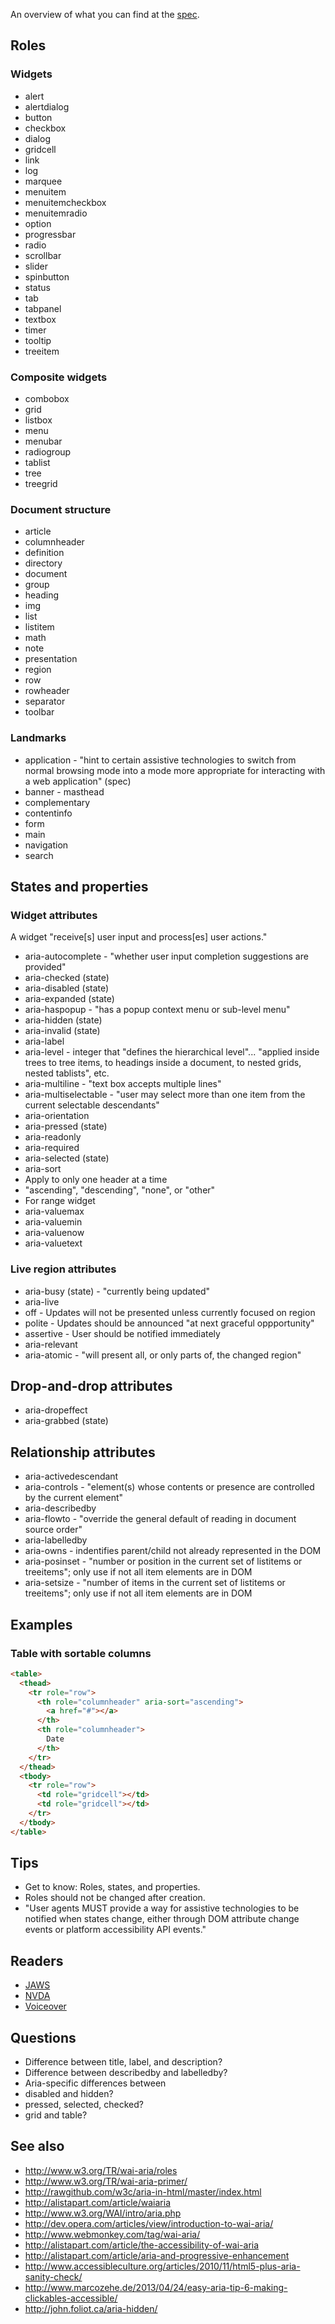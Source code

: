 An overview of what you can find at the [spec](http://www.w3.org/TR/wai-aria/).

## Roles

### Widgets

* alert
* alertdialog
* button
* checkbox
* dialog
* gridcell
* link
* log
* marquee
* menuitem
* menuitemcheckbox
* menuitemradio
* option
* progressbar
* radio
* scrollbar
* slider
* spinbutton
* status
* tab
* tabpanel
* textbox
* timer
* tooltip
* treeitem

### Composite widgets

* combobox
* grid
* listbox
* menu
* menubar
* radiogroup
* tablist
* tree
* treegrid

### Document structure

* article
* columnheader
* definition
* directory
* document
* group
* heading
* img
* list
* listitem
* math
* note
* presentation
* region
* row
* rowheader
* separator
* toolbar

### Landmarks

* application - "hint to certain assistive technologies to switch from normal browsing mode into a mode more appropriate for interacting with a web application" (spec)
* banner - masthead
* complementary
* contentinfo
* form
* main
* navigation
* search

## States and properties

### Widget attributes

A widget "receive[s] user input and process[es] user actions."

* aria-autocomplete - "whether user input completion suggestions are provided"
* aria-checked (state)
* aria-disabled (state)
* aria-expanded (state)
* aria-haspopup - "has a popup context menu or sub-level menu"
* aria-hidden (state)
* aria-invalid (state)
* aria-label
* aria-level - integer that "defines the hierarchical level"... "applied inside trees to tree items, to headings inside a document, to nested grids, nested tablists", etc.
* aria-multiline - "text box accepts multiple lines"
* aria-multiselectable - "user may select more than one item from the current selectable descendants"
* aria-orientation
* aria-pressed (state)
* aria-readonly
* aria-required
* aria-selected (state)
* aria-sort
 * Apply to only one header at a time
* "ascending", "descending", "none", or "other"
* For range widget
 * aria-valuemax
 * aria-valuemin
 * aria-valuenow
 * aria-valuetext

### Live region attributes


* aria-busy (state) - "currently being updated"
* aria-live
 * off - Updates will not be presented unless currently focused on region
 * polite - Updates should be announced "at next graceful oppportunity"
 * assertive - User should be notified immediately
* aria-relevant
 * aria-atomic - "will present all, or only parts of, the changed region"

## Drop-and-drop attributes

* aria-dropeffect
* aria-grabbed (state)

## Relationship attributes

* aria-activedescendant
* aria-controls - "element(s) whose contents or presence are controlled by the current element"
* aria-describedby
* aria-flowto - "override the general default of reading in document source order"
* aria-labelledby
* aria-owns - indentifies parent/child not already represented in the DOM
* aria-posinset - "number or position in the current set of listitems or treeitems"; only use if not all item elements are in DOM
* aria-setsize - "number of items in the current set of listitems or treeitems"; only use if not all item elements are in DOM

## Examples

### Table with sortable columns

```html
<table>
  <thead>
    <tr role="row">
      <th role="columnheader" aria-sort="ascending">
        <a href="#"></a>
      </th>
      <th role="columnheader">
        Date
      </th>
    </tr>
  </thead>
  <tbody>
    <tr role="row">
      <td role="gridcell"></td>
      <td role="gridcell"></td>
    </tr>
  </tbody>
</table>
```

## Tips

* Get to know: Roles, states, and properties.
* Roles should not be changed after creation.
* "User agents MUST provide a way for assistive technologies to be notified when states change, either through DOM attribute change events or platform accessibility API events."

## Readers

* [JAWS](http://www.freedomscientific.com/products/fs/jaws-product-page.asp)
* [NVDA](http://www.nvaccess.org/)
* [Voiceover](http://www.apple.com/accessibility/osx/voiceover/)

## Questions

* Difference between title, label, and description?
* Difference between describedby and labelledby?
* Aria-specific differences between
 * disabled and hidden?
 * pressed, selected, checked?
 * grid and table?

## See also

* http://www.w3.org/TR/wai-aria/roles
* http://www.w3.org/TR/wai-aria-primer/
* http://rawgithub.com/w3c/aria-in-html/master/index.html
* http://alistapart.com/article/waiaria
* http://www.w3.org/WAI/intro/aria.php
* http://dev.opera.com/articles/view/introduction-to-wai-aria/
* http://www.webmonkey.com/tag/wai-aria/
* http://alistapart.com/article/the-accessibility-of-wai-aria
* http://alistapart.com/article/aria-and-progressive-enhancement
* http://www.accessibleculture.org/articles/2010/11/html5-plus-aria-sanity-check/
* http://www.marcozehe.de/2013/04/24/easy-aria-tip-6-making-clickables-accessible/
* http://john.foliot.ca/aria-hidden/